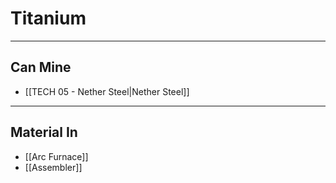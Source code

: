 # Titanium
---
## Can Mine
- [[TECH 05 - Nether Steel|Nether Steel]]

---
## Material In
- [[Arc Furnace]]
- [[Assembler]]